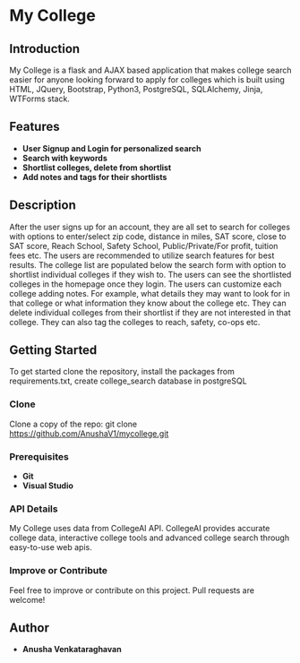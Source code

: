 # My College

## Introduction

My College is a flask and AJAX based application that makes college search easier for anyone looking forward to apply for colleges which is built using HTML, JQuery, Bootstrap, Python3, PostgreSQL, SQLAlchemy, Jinja, WTForms stack.

## Features

* **User Signup and Login for personalized search**
* **Search with keywords**
* **Shortlist colleges, delete from shortlist**
* **Add notes and tags for their shortlists**

## Description

After the user signs up for an account, they are all set to search for colleges with options to enter/select zip code, distance in miles, SAT score, close to SAT score, Reach School, Safety School, Public/Private/For profit, tuition fees etc. The users are recommended to utilize search features for best results. The college list are populated below the search form with option to shortlist individual colleges if they wish to. The users can see the shortlisted colleges in the homepage once they login. The users can customize each college adding notes. For example, what details they may want to look for in that college or what information they know about the college etc. They can delete individual colleges from their shortlist if they are not interested in that college. They can also tag the colleges to reach, safety, co-ops etc.

## Getting Started

To get started clone the repository, install the packages from requirements.txt, create college_search database in postgreSQL

### Clone

Clone a copy of the repo: git clone <https://github.com/AnushaV1/mycollege.git>

### Prerequisites

* **Git**
* **Visual Studio**

### API Details

My College uses data from CollegeAI API. CollegeAI provides accurate college data, interactive college tools and advanced college search through easy-to-use web apis.

### Improve or Contribute

Feel free to improve or contribute on this project. Pull requests are welcome!

## Author

* **Anusha Venkataraghavan**
